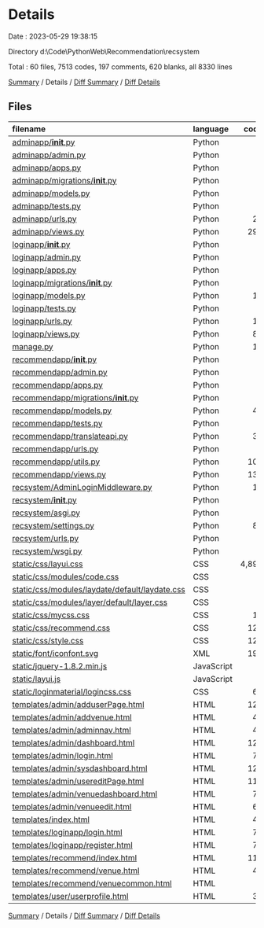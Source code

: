 # Details

Date : 2023-05-29 19:38:15

Directory d:\\Code\\PythonWeb\\Recommendation\\recsystem

Total : 60 files,  7513 codes, 197 comments, 620 blanks, all 8330 lines

[Summary](results.md) / Details / [Diff Summary](diff.md) / [Diff Details](diff-details.md)

## Files
| filename | language | code | comment | blank | total |
| :--- | :--- | ---: | ---: | ---: | ---: |
| [adminapp/__init__.py](/adminapp/__init__.py) | Python | 0 | 0 | 1 | 1 |
| [adminapp/admin.py](/adminapp/admin.py) | Python | 1 | 1 | 2 | 4 |
| [adminapp/apps.py](/adminapp/apps.py) | Python | 4 | 0 | 3 | 7 |
| [adminapp/migrations/__init__.py](/adminapp/migrations/__init__.py) | Python | 0 | 0 | 1 | 1 |
| [adminapp/models.py](/adminapp/models.py) | Python | 0 | 0 | 1 | 1 |
| [adminapp/tests.py](/adminapp/tests.py) | Python | 4 | 1 | 2 | 7 |
| [adminapp/urls.py](/adminapp/urls.py) | Python | 26 | 2 | 2 | 30 |
| [adminapp/views.py](/adminapp/views.py) | Python | 297 | 17 | 51 | 365 |
| [loginapp/__init__.py](/loginapp/__init__.py) | Python | 0 | 0 | 1 | 1 |
| [loginapp/admin.py](/loginapp/admin.py) | Python | 1 | 1 | 2 | 4 |
| [loginapp/apps.py](/loginapp/apps.py) | Python | 4 | 0 | 3 | 7 |
| [loginapp/migrations/__init__.py](/loginapp/migrations/__init__.py) | Python | 0 | 0 | 1 | 1 |
| [loginapp/models.py](/loginapp/models.py) | Python | 15 | 1 | 1 | 17 |
| [loginapp/tests.py](/loginapp/tests.py) | Python | 1 | 1 | 2 | 4 |
| [loginapp/urls.py](/loginapp/urls.py) | Python | 12 | 0 | 1 | 13 |
| [loginapp/views.py](/loginapp/views.py) | Python | 89 | 9 | 14 | 112 |
| [manage.py](/manage.py) | Python | 15 | 3 | 5 | 23 |
| [recommendapp/__init__.py](/recommendapp/__init__.py) | Python | 0 | 0 | 1 | 1 |
| [recommendapp/admin.py](/recommendapp/admin.py) | Python | 1 | 1 | 2 | 4 |
| [recommendapp/apps.py](/recommendapp/apps.py) | Python | 4 | 0 | 3 | 7 |
| [recommendapp/migrations/__init__.py](/recommendapp/migrations/__init__.py) | Python | 0 | 0 | 1 | 1 |
| [recommendapp/models.py](/recommendapp/models.py) | Python | 43 | 1 | 6 | 50 |
| [recommendapp/tests.py](/recommendapp/tests.py) | Python | 6 | 1 | 1 | 8 |
| [recommendapp/translateapi.py](/recommendapp/translateapi.py) | Python | 38 | 4 | 10 | 52 |
| [recommendapp/urls.py](/recommendapp/urls.py) | Python | 8 | 0 | 4 | 12 |
| [recommendapp/utils.py](/recommendapp/utils.py) | Python | 100 | 34 | 15 | 149 |
| [recommendapp/views.py](/recommendapp/views.py) | Python | 131 | 25 | 20 | 176 |
| [recsystem/AdminLoginMiddleware.py](/recsystem/AdminLoginMiddleware.py) | Python | 18 | 7 | 7 | 32 |
| [recsystem/__init__.py](/recsystem/__init__.py) | Python | 0 | 0 | 1 | 1 |
| [recsystem/asgi.py](/recsystem/asgi.py) | Python | 4 | 8 | 5 | 17 |
| [recsystem/settings.py](/recsystem/settings.py) | Python | 81 | 28 | 33 | 142 |
| [recsystem/urls.py](/recsystem/urls.py) | Python | 7 | 16 | 2 | 25 |
| [recsystem/wsgi.py](/recsystem/wsgi.py) | Python | 4 | 8 | 5 | 17 |
| [static/css/layui.css](/static/css/layui.css) | CSS | 4,899 | 0 | 1 | 4,900 |
| [static/css/modules/code.css](/static/css/modules/code.css) | CSS | 1 | 0 | 0 | 1 |
| [static/css/modules/laydate/default/laydate.css](/static/css/modules/laydate/default/laydate.css) | CSS | 1 | 0 | 0 | 1 |
| [static/css/modules/layer/default/layer.css](/static/css/modules/layer/default/layer.css) | CSS | 1 | 0 | 0 | 1 |
| [static/css/mycss.css](/static/css/mycss.css) | CSS | 11 | 0 | 0 | 11 |
| [static/css/recommend.css](/static/css/recommend.css) | CSS | 123 | 8 | 6 | 137 |
| [static/css/style.css](/static/css/style.css) | CSS | 127 | 7 | 3 | 137 |
| [static/font/iconfont.svg](/static/font/iconfont.svg) | XML | 195 | 3 | 357 | 555 |
| [static/jquery-1.8.2.min.js](/static/jquery-1.8.2.min.js) | JavaScript | 1 | 1 | 0 | 2 |
| [static/layui.js](/static/layui.js) | JavaScript | 1 | 0 | 0 | 1 |
| [static/loginmaterial/logincss.css](/static/loginmaterial/logincss.css) | CSS | 60 | 0 | 0 | 60 |
| [templates/admin/adduserPage.html](/templates/admin/adduserPage.html) | HTML | 122 | 0 | 7 | 129 |
| [templates/admin/addvenue.html](/templates/admin/addvenue.html) | HTML | 47 | 0 | 1 | 48 |
| [templates/admin/adminnav.html](/templates/admin/adminnav.html) | HTML | 43 | 0 | 0 | 43 |
| [templates/admin/dashboard.html](/templates/admin/dashboard.html) | HTML | 127 | 3 | 6 | 136 |
| [templates/admin/login.html](/templates/admin/login.html) | HTML | 70 | 0 | 2 | 72 |
| [templates/admin/sysdashboard.html](/templates/admin/sysdashboard.html) | HTML | 126 | 3 | 3 | 132 |
| [templates/admin/usereditPage.html](/templates/admin/usereditPage.html) | HTML | 114 | 0 | 8 | 122 |
| [templates/admin/venuedashboard.html](/templates/admin/venuedashboard.html) | HTML | 72 | 0 | 1 | 73 |
| [templates/admin/venueedit.html](/templates/admin/venueedit.html) | HTML | 67 | 0 | 1 | 68 |
| [templates/index.html](/templates/index.html) | HTML | 46 | 0 | 1 | 47 |
| [templates/loginapp/login.html](/templates/loginapp/login.html) | HTML | 71 | 0 | 2 | 73 |
| [templates/loginapp/register.html](/templates/loginapp/register.html) | HTML | 79 | 0 | 1 | 80 |
| [templates/recommend/index.html](/templates/recommend/index.html) | HTML | 113 | 3 | 7 | 123 |
| [templates/recommend/venue.html](/templates/recommend/venue.html) | HTML | 41 | 0 | 1 | 42 |
| [templates/recommend/venuecommon.html](/templates/recommend/venuecommon.html) | HTML | 3 | 0 | 2 | 5 |
| [templates/user/userprofile.html](/templates/user/userprofile.html) | HTML | 38 | 0 | 1 | 39 |

[Summary](results.md) / Details / [Diff Summary](diff.md) / [Diff Details](diff-details.md)